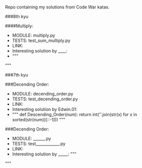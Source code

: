 Repo containing my solutions from Code War katas.

###8th kyu

####Multiply:
- MODULE: multiply.py
- TESTS: test_sum_multiply.py
- LINK:
- Interesting solution by ____:
- """

"""

###7th kyu

###Decending Order:
- MODULE: decending_order.py
- TESTS: test_decending_order.py
- LINK:
- Interesting solution by Edwin.01:
- """ def Descending_Order(num):
    return int(''.join(str(x) for x in sorted(str(num))[::-1]))
"""

###Decending Order:
- MODULE: ______.py
- TESTS: test____________.py
- LINK:
- Interesting solution by _____:
"""

"""
